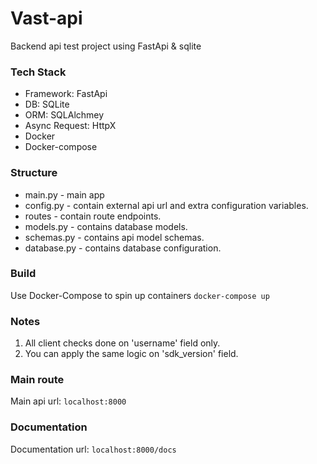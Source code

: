 # Vast-api 

Backend api test project using FastApi & sqlite 

### Tech Stack 
 - Framework: FastApi 
 - DB: SQLite
 - ORM: SQLAlchmey
 - Async Request: HttpX 
 - Docker
 - Docker-compose

### Structure
- main.py - main app 
- config.py - contain external api url and extra configuration variables.
- routes - contain route endpoints.
- models.py - contains database models. 
- schemas.py - contains api model schemas.
- database.py - contains database configuration.

### Build 
Use Docker-Compose to spin up containers `docker-compose up`

### Notes
1. All client checks done on 'username' field only.
2. You can apply the same logic on 'sdk_version' field.

### Main route
Main api url: `localhost:8000`

### Documentation
Documentation url:  `localhost:8000/docs`



